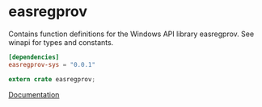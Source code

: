 # easregprov #
Contains function definitions for the Windows API library easregprov. See winapi for types and constants.

```toml
[dependencies]
easregprov-sys = "0.0.1"
```

```rust
extern crate easregprov;
```

[Documentation](https://retep998.github.io/doc/easregprov/)
